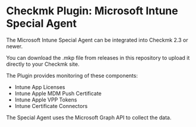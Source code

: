 # Checkmk Plugin: Microsoft Intune Special Agent

The Microsoft Intune Special Agent can be integrated into Checkmk 2.3 or newer.

You can download the .mkp file from releases in this repository to upload it directly to your Checkmk site.

The Plugin provides monitoring of these components:
- Intune App Licenses
- Intune Apple MDM Push Certificate
- Intune Apple VPP Tokens
- Intune Certificate Connectors

The Special Agent uses the Microsoft Graph API to collect the data.
